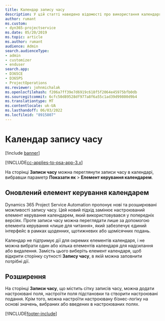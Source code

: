 ```yaml
---
title: Календар запису часу
description: У цій статті наведено відомості про використання календаря записів часу.
author: rumant
ms.custom:
- dyn365-projectservice
ms.date: 05/20/2019
ms.topic: article
ms.author: rumant
audience: Admin
search.audienceType:
- admin
- customizer
- enduser
search.app:
- D365CE
- D365PS
- ProjectOperations
ms.reviewer: johnmichalak
ms.openlocfilehash: f206a7ff39e7d6919c618f5f2064e45975bfb0db
ms.sourcegitcommit: 6cfc50d89528df977a8f6a55c1ad39d99800d9b4
ms.translationtype: MT
ms.contentlocale: uk-UA
ms.lasthandoff: 06/03/2022
ms.locfileid: "8915807"
---
```

# <a name="time-entry-calendar"></a>Календар запису часу

[!include [banner](../includes/psa-now-project-operations.md)]

[!INCLUDE[cc-applies-to-psa-app-3.x](../includes/cc-applies-to-psa-app-3x.md)]

На сторінці **Записи часу** можна переглянути записи часу в календарі, вибравши параметр **Показати як** \> **Елемент керування календарем**.

## <a name="updated-calendar-control"></a>Оновлений елемент керування календарем

Dynamics 365 Project Service Automation пропонує нові та розширювані можливості запису часу. Цей новий підхід замінює настроюваний елемент керування календарем, який використовувався у попередніх версіях. Проте записи часу можна переглядати лише за допомогою елемента керування «лише для читання», який забезпечує єдиний інтерфейс в рамках щоденних, щотижневих або щомісячних подань.

Календар не підтримує дії для окремих елементів календаря, і не можна вибрати один або кілька елементів календаря для надсилання або видалення. Замість цього виберіть елемент календаря, щоб відкрити сторінку сутності **Запису часу**, в якій можна заповнити потрібні дії.

## <a name="extensibility"></a>Розширення

На сторінці **Записи часу**, що містить сітку записів часу, можна додати настроювані поля, настроїти поля підстановки та створити настроювані подання. Крім того, можна настроїти настроювану бізнес-логіку на основі значень, вибраних або введених в настроюваних полях.


[!INCLUDE[footer-include](../includes/footer-banner.md)]
